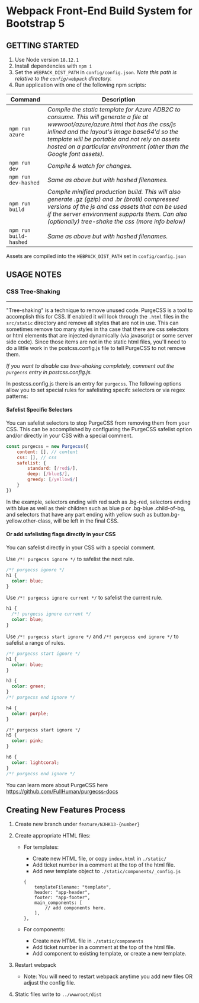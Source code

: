 # Webpack Front-End Build System for Bootstrap 5

## GETTING STARTED
1. Use Node version `18.12.1`
2. Install dependencies with `npm i`
3. Set the `WEBPACK_DIST_PATH` in `config/config.json`. _Note this path is relative to the `config/webpack` directory._
4. Run application with one of the following npm scripts:

| Command                | Description                              |
| ---------------------- | ---------------------------------------- |
| `npm run azure`        | _Compile the static template for Azure ADB2C to consume. This will generate a file at wwwroot/azure/azure.html that has the css/js inlined and the layout's image base64'd so the template will be portable and not rely on assets hosted on a particular environment (other than the Google font assets)._ |
| `npm run dev`          | _Compile & watch for changes._ |
| `npm run dev-hashed`   | _Same as above but with hashed filenames._ |
| `npm run build`        | _*Compile minified production build.* This will also generate .gz (gzip) and .br (brotli) compressed versions of the js and css assets that can be used if the server environment supports them. Can also (optionally) tree-shake the css (more info below)_ |
| `npm run build-hashed` | _Same as above but with hashed filenames._ |

Assets are compiled into the `WEBPACK_DIST_PATH` set in `config/config.json`

## USAGE NOTES

### CSS Tree-Shaking

--------------------

"Tree-shaking" is a technique to remove unused code. PurgeCSS is a tool to accomplish this for CSS. If enabled it will look through the `.html` files in the `src/static` directory and remove all styles that are not in use. This can sometimes remove too many styles in tha case that there are css selectors or html elements that are injected dynamically (via javascript or some server side code). Since those items are not in the static html files, you'll need to do a little work in the postcss.config.js file to tell PurgeCSS to not remove them.

*If you want to disable css tree-shaking completely, comment out the `purgecss` entry in postcss.config.js.*

In postcss.config.js there is an entry for `purgecss`. The following options allow you to set special rules for safelisting specifc selectors or via regex patterns:

#### Safelist Specific Selectors
You can safelist selectors to stop PurgeCSS from removing them from your CSS. This can be accomplished by configuring the PurgeCSS safelist option and/or directly in your CSS with a special comment.

```javascript
const purgecss = new Purgecss({
    content: [], // content
    css: [], // css
    safelist: {
        standard: [/red$/],
        deep: [/blue$/],
        greedy: [/yellow$/]
    }
})
```
In the example, selectors ending with red such as .bg-red, selectors ending with blue as well as their children such as blue p or .bg-blue .child-of-bg, and selectors that have any part ending with yellow such as button.bg-yellow.other-class, will be left in the final CSS.


#### Or add safelisting flags directly in your CSS
You can safelist directly in your CSS with a special comment. 

Use `/*! purgecss ignore */` to safelist the next rule.
```css
/*! purgecss ignore */
h1 {
  color: blue;
}
```

Use `/*! purgecss ignore current */` to safelist the current rule.
```css
h1 {
  /*! purgecss ignore current */
  color: blue;
}
```

Use `/*! purgecss start ignore */` and `/*! purgecss end ignore */` to safelist a range of rules.
```css
/*! purgecss start ignore */
h1 {
  color: blue;
}

h3 {
  color: green;
}
/*! purgecss end ignore */

h4 {
  color: purple;
}

/!* purgecss start ignore */
h5 {
  color: pink;
}

h6 {
  color: lightcoral;
}
/*! purgecss end ignore */
```


You can learn more about PurgeCSS here https://github.com/FullHuman/purgecss-docs


## Creating New Features Process

1. Create new branch under `feature/NJHK13-{number}`

2. Create appropriate HTML files:

	- For templates:
		- Create new HTML file, or copy `index.html` in `./static/`
		- Add ticket number in a comment at the top of the html file.
		- Add new template object to `./static/components/_config.js`
	    ```
	    {
		    templateFilename: "template",
		    header: "app-header",
		    footer: "app-footer",
		    main_components: [
			    // add components here.
		    ],
	    },
	    ```

	- For components:
		- Create new HTML file in `./static/components`
		- Add ticket number in a comment at the top of the html file.
		- Add component to existing template, or create a new template.

3. Restart webpack
	- Note: You will need to restart webpack anytime you add new files OR adjust the config file.

4. Static files write to `../wwwroot/dist`
